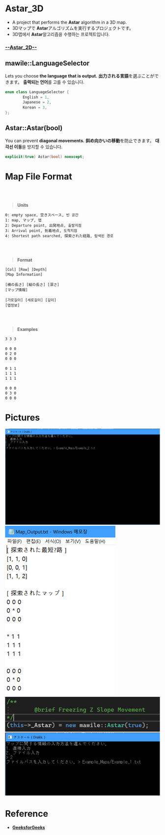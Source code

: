 # **Astar_3D**

+ A project that performs the **Astar** algorithm in a 3D map.
+ 3Dマップで **Astar**アルゴリズムを実行するプロジェクトです。
+ 3D맵에서 **Astar**알고리즘을 수행하는 프로젝트입니다.

### [--Astar_2D--](https://github.com/Mawi1e/Astar_2D)

## **mawile::LanguageSelector**

Lets you choose **the language that is output.**
**出力される言語**を選ぶことができます。
**출력되는 언어**를 고를 수 있습니다.

```cpp
enum class LanguageSelector {
		English = 1,
		Japanese = 2,
		Korean = 3,
};
```

## **Astar::Astar(bool)**

You can prevent **diagonal movements.**
**斜め向かいの移動**を防止できます。
**대각선 이동**을 방지할 수 있습니다.

```cpp
explicit(true) Astar(bool) noexcept;
```

# **Map File Format**

<br></br>
> **Units**
```
0: empty space, 空きスペース, 빈 공간
1: map, マップ, 맵
2: Departure point, 出発地点, 출발지점
3: Arrival point, 到着地点, 도착지점
4: Shortest path searched, 探索された経路, 탐색된 경로
```

<br></br>
> **Format**
```
[Col] [Row] [Depth]
[Map Information]

[横の長さ] [縦の長さ] [深さ]
[マップ情報]

[가로길이] [세로길이] [깊이]
[맵정보]
```

<br></br>
> **Examples**
```
3 3 3

0 0 0
0 2 0
0 0 0

0 1 1
1 1 1
1 1 1

0 0 0
0 3 0
0 0 0
```


# **Pictures**

![](https://github.com/Mawi1e/Astar_3D/blob/main/Pictures/1_1.PNG)
![](https://github.com/Mawi1e/Astar_3D/blob/main/Pictures/1_2.PNG)
![](https://github.com/Mawi1e/Astar_3D/blob/main/Pictures/2_1.PNG)
![](https://github.com/Mawi1e/Astar_3D/blob/main/Pictures/2_2.PNG)


# **Reference**

* **[GeeksforGeeks](https://www.geeksforgeeks.org/)**
